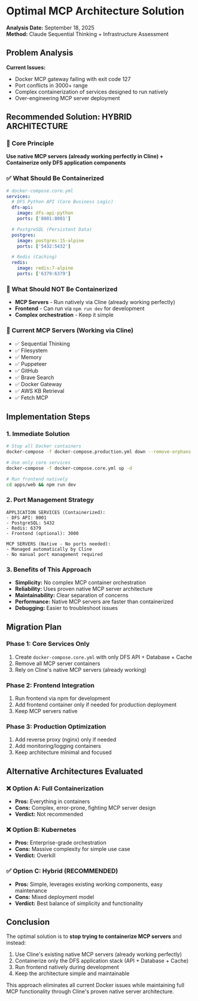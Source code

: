 # Optimal MCP Architecture Solution

**Analysis Date:** September 18, 2025  
**Method:** Claude Sequential Thinking + Infrastructure Assessment

## Problem Analysis

**Current Issues:**

- Docker MCP gateway failing with exit code 127
- Port conflicts in 3000+ range
- Complex containerization of services designed to run natively
- Over-engineering MCP server deployment

## Recommended Solution: HYBRID ARCHITECTURE

### 🎯 Core Principle

**Use native MCP servers (already working perfectly in Cline) + Containerize only DFS application components**

### ✅ What Should Be Containerized

```yaml
# docker-compose.core.yml
services:
  # DFS Python API (Core Business Logic)
  dfs-api:
    image: dfs-api-python
    ports: ['8001:8001']

  # PostgreSQL (Persistent Data)
  postgres:
    image: postgres:15-alpine
    ports: ['5432:5432']

  # Redis (Caching)
  redis:
    image: redis:7-alpine
    ports: ['6379:6379']
```

### 🚫 What Should NOT Be Containerized

- **MCP Servers** - Run natively via Cline (already working perfectly)
- **Frontend** - Can run via `npm run dev` for development
- **Complex orchestration** - Keep it simple

### 🔄 Current MCP Servers (Working via Cline)

- ✅ Sequential Thinking
- ✅ Filesystem
- ✅ Memory
- ✅ Puppeteer
- ✅ GitHub
- ✅ Brave Search
- ✅ Docker Gateway
- ✅ AWS KB Retrieval
- ✅ Fetch MCP

## Implementation Steps

### 1. Immediate Solution

```bash
# Stop all Docker containers
docker-compose -f docker-compose.production.yml down --remove-orphans

# Use only core services
docker-compose -f docker-compose.core.yml up -d

# Run frontend natively
cd apps/web && npm run dev
```

### 2. Port Management Strategy

```
APPLICATION SERVICES (Containerized):
- DFS API: 8001
- PostgreSQL: 5432
- Redis: 6379
- Frontend (optional): 3000

MCP SERVERS (Native - No ports needed):
- Managed automatically by Cline
- No manual port management required
```

### 3. Benefits of This Approach

- **Simplicity:** No complex MCP container orchestration
- **Reliability:** Uses proven native MCP server architecture
- **Maintainability:** Clear separation of concerns
- **Performance:** Native MCP servers are faster than containerized
- **Debugging:** Easier to troubleshoot issues

## Migration Plan

### Phase 1: Core Services Only

1. Create `docker-compose.core.yml` with only DFS API + Database + Cache
2. Remove all MCP server containers
3. Rely on Cline's native MCP servers (already working)

### Phase 2: Frontend Integration

1. Run frontend via npm for development
2. Add frontend container only if needed for production deployment
3. Keep MCP servers native

### Phase 3: Production Optimization

1. Add reverse proxy (nginx) only if needed
2. Add monitoring/logging containers
3. Keep architecture minimal and focused

## Alternative Architectures Evaluated

### ❌ Option A: Full Containerization

- **Pros:** Everything in containers
- **Cons:** Complex, error-prone, fighting MCP server design
- **Verdict:** Not recommended

### ❌ Option B: Kubernetes

- **Pros:** Enterprise-grade orchestration
- **Cons:** Massive complexity for simple use case
- **Verdict:** Overkill

### ✅ Option C: Hybrid (RECOMMENDED)

- **Pros:** Simple, leverages existing working components, easy maintenance
- **Cons:** Mixed deployment model
- **Verdict:** Best balance of simplicity and functionality

## Conclusion

The optimal solution is to **stop trying to containerize MCP servers** and instead:

1. Use Cline's existing native MCP servers (already working perfectly)
2. Containerize only the DFS application stack (API + Database + Cache)
3. Run frontend natively during development
4. Keep the architecture simple and maintainable

This approach eliminates all current Docker issues while maintaining full MCP functionality through Cline's proven native server architecture.
